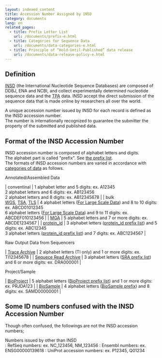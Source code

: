```yaml
---
layout: indexed_content
title: Accession Number Assigned by INSD
category: documents
lang: en
related_pages:
  - title: Prefix Letter List
    url: /documents/prefix-e.html
  - title: Categories for Sequence Data
    url: /documents/data-categories-e.html
  - title: Principle of “Hold-Until-Published” data release
    url: /documents/data-release-policy-e.html
---
```


## Definition <a name="definition"></a>

[INSD](/insdc-e.html#insd) (the International Nucleotide Sequence
Databases) are composed of DDBJ, ENA and NCBI, and collect
experimentally determined nucleotide sequence data and the
[TPA](/ddbj/tpa-e.html) data. INSD accept the direct submission of the
sequence data that is made online by researchers all over the world.

A unique accession number issued by INSD for each record is defined as
the INSD accession number.  
The number is internationally recognized to guarantee the submitter the
property of the submitted and published data.

## Format of the INSD Accession Number <a name="format"></a>

INSD accession number is composed of alphabet letters and digits.  
The alphabet part is called "prefix". See [the prefix
list](/documents/prefix-e.html).  
The formats of INSD accession numbers are varied in accordance with
[categories of data](/documents/data-categories-e.html) as follows.

Annotated/Assembled Data

| conventinal | 1 alphabet letter and 5 digits: ex. A12345<br />2 alphabet letters and 6 digits: ex. AB123456<br />2 alphabet letters and 8 digits: ex. AB12345678 |
| bulk<br />[WGS](/ddbj/wgs-e.html), [TSA](/ddbj/tsa-e.html), [TLS](/ddbj/tls-e.html) | 4 alphabet letters ([For Large Scale Data](/documents/prefix-e.html#large)) and 8 to 10 digits: ex. ABCD01012345<br />6 alphabet letters ([For Large Scale Data](/documents/prefix-e.html#large)) and 9 to 11 digits: ex. ABCDEF010123456 |
| [MGA](/ddbj/mga-e.html) | 5 alphabet letters and 7 or more digits: ex. ABCDE1234567 |
| [protein_id](/ddbj/qualifiers-e.html#protein_id) | 3 alphabet letters ([protein_id prefix list](/documents/prefix-e.html#protein)) and 5 digits: ex. ABC12345<br />3 alphabet letters ([protein_id prefix list](/documents/prefix-e.html#protein)) and 7 digits: ex. ABC1234567 |


Raw Output Data from Sequencers


| [Trace Archive](/dta/index-e.html)        | 2 alphabet letters (TI only) and 1 or more digits: ex. TI12345678                              |
| [Sequece Read Archive](/dra/index-e.html) | 3 alphabet letters ([SRA prefix list](/documents/prefix-e.html#dra)) and 6 or more digits: ex. DRA000001 |



Project/Sample


| [BioProject](/bioproject/index-e.html) | 5 alphabet letters ([BioProject prefix list](/documents/prefix-e.html#project)) and 1 or more digits: ex. PRJDA123 |
| [BioSample](/biosample/index-e.html)   | 4 alphabet letters ([BioSample prefix](/documents/prefix-e.html#sample)) and 8 digits: ex. SAMD00000001            |



## Some ID numbers confused with the INSD Accession Number <a name="confuse"></a>

Though often confused, the followings are not the INSD accession
numbers;

Numbers issued by other than INSD  
: RefSeq numbers: ex. NC_123456, NM_123456
: Ensembl numbers: ex. ENSG00000139618
: UniProt accession numbers: ex. P12345, Q01234
